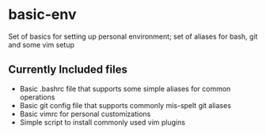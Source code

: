 # basic-env
Set of basics for setting up personal environment; set of aliases for bash, git and some vim setup

## Currently Included files
- Basic .bashrc file that supports some simple aliases for common operations
- Basic git config file that supports commonly mis-spelt git aliases
- Basic vimrc for personal customizations
- Simple script to install commonly used vim plugins
